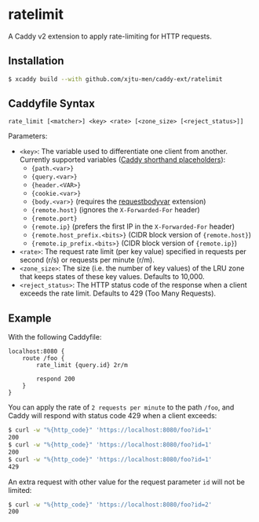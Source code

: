 # ratelimit

A Caddy v2 extension to apply rate-limiting for HTTP requests.


## Installation

```bash
$ xcaddy build --with github.com/xjtu-men/caddy-ext/ratelimit
```

## Caddyfile Syntax

```
rate_limit [<matcher>] <key> <rate> [<zone_size> [<reject_status>]]
```

Parameters:

- `<key>`: The variable used to differentiate one client from another. Currently supported variables ([Caddy shorthand placeholders][1]):
    + `{path.<var>}`
    + `{query.<var>}`
    + `{header.<VAR>}`
    + `{cookie.<var>}`
    + `{body.<var>}` (requires the [requestbodyvar](https://github.com/xjtu-men/caddy-ext/tree/master/requestbodyvar) extension)
    + `{remote.host}` (ignores the `X-Forwarded-For` header)
    + `{remote.port}`
    + `{remote.ip}` (prefers the first IP in the `X-Forwarded-For` header)
    + `{remote.host_prefix.<bits>}` (CIDR block version of `{remote.host}`)
    + `{remote.ip_prefix.<bits>}` (CIDR block version of `{remote.ip}`)
- `<rate>`: The request rate limit (per key value) specified in requests per second (r/s) or requests per minute (r/m).
- `<zone_size>`: The size (i.e. the number of key values) of the LRU zone that keeps states of these key values. Defaults to 10,000.
- `<reject_status>`: The HTTP status code of the response when a client exceeds the rate limit. Defaults to 429 (Too Many Requests).


## Example

With the following Caddyfile:

```
localhost:8080 {
    route /foo {
        rate_limit {query.id} 2r/m

        respond 200
    }
}
```

You can apply the rate of `2 requests per minute` to the path `/foo`, and Caddy will respond with status code 429 when a client exceeds:

```bash
$ curl -w "%{http_code}" 'https://localhost:8080/foo?id=1'
200
$ curl -w "%{http_code}" 'https://localhost:8080/foo?id=1'
200
$ curl -w "%{http_code}" 'https://localhost:8080/foo?id=1'
429
```

An extra request with other value for the request parameter `id` will not be limited:

```bash
$ curl -w "%{http_code}" 'https://localhost:8080/foo?id=2'
200
```


[1]: https://caddyserver.com/docs/caddyfile/concepts#placeholders
